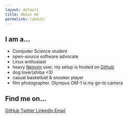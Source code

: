 ```yaml
---
layout: default
title: About me
permalink: /about/
---
```


## I am a...
* Computer Science student
* open-source software advocate
* Linux enthusiast
* heavy [Neovim](https://neovim.io/) user, my setup is hosted on [Github](https://github.com/lamcw/dotfiles/tree/master/nvim)
* dog lover(shiba <3)
* casual basketball & snooker player
* film photographer. Olympus OM-1 is my go-to camera

## Find me on...
<div class="flex flex-column flex-row-ns items-center-ns justify-between">
  <a class="w-25" href="https://www.github.com/lamcw">
    <i class="fab fa-github ph1"></i>GitHub
  </a>
  <a class="w-25" href="https://www.twitter.com/lamcw">
    <i class="fab fa-twitter ph1"></i>Twitter
  </a>
  <a class="w-25" href="https://www.linkedin.com/in/thomaslamcw/">
    <i class="fab fa-linkedin ph1"></i>LinkedIn
  </a>
  <a class="w-25" href="mailto:thomas@lamcw.com">
    <i class="fas fa-envelope ph1"></i>Email
  </a>
</div>
